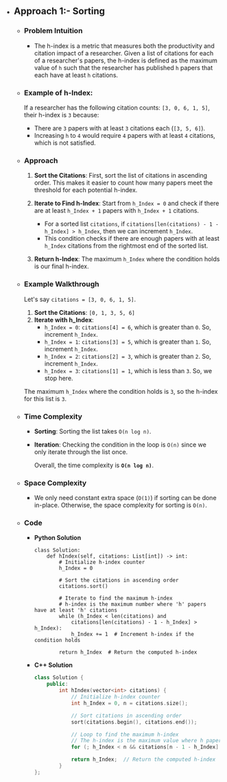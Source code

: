 - ## Approach 1:- Sorting

    - ### Problem Intuition
        - The h-index is a metric that measures both the productivity and citation impact of a researcher. Given a list of citations for each of a researcher's papers, the h-index is defined as the maximum value of `h` such that the researcher has published `h` papers that each have at least `h` citations.

    - ### Example of h-Index:
        If a researcher has the following citation counts: `[3, 0, 6, 1, 5]`, their h-index is `3` because:
        - There are `3` papers with at least `3` citations each (`[3, 5, 6]`).
        - Increasing `h` to `4` would require `4` papers with at least `4` citations, which is not satisfied.

    - ### Approach
        1. **Sort the Citations**: First, sort the list of citations in ascending order. This makes it easier to count how many papers meet the threshold for each potential h-index.
        
        2. **Iterate to Find h-Index**: Start from `h_Index = 0` and check if there are at least `h_Index + 1` papers with `h_Index + 1` citations.
            - For a sorted list `citations`, if `citations[len(citations) - 1 - h_Index] > h_Index`, then we can increment `h_Index`.
            - This condition checks if there are enough papers with at least `h_Index` citations from the rightmost end of the sorted list.

        3. **Return h-Index**: The maximum `h_Index` where the condition holds is our final h-index.

    - ### Example Walkthrough
        Let's say `citations = [3, 0, 6, 1, 5]`.

        1. **Sort the Citations**: `[0, 1, 3, 5, 6]`
        2. **Iterate with h_Index**:
            - `h_Index = 0`: `citations[4] = 6`, which is greater than `0`. So, increment `h_Index`.
            - `h_Index = 1`: `citations[3] = 5`, which is greater than `1`. So, increment `h_Index`.
            - `h_Index = 2`: `citations[2] = 3`, which is greater than `2`. So, increment `h_Index`.
            - `h_Index = 3`: `citations[1] = 1`, which is less than `3`. So, we stop here.

        The maximum `h_Index` where the condition holds is `3`, so the h-index for this list is `3`.


    - ### Time Complexity   
        - **Sorting**: Sorting the list takes `O(n log n)`.
        - **Iteration**: Checking the condition in the loop is `O(n)` since we only iterate through the list once.

            Overall, the time complexity is **`O(n log n)`**.

    - ### Space Complexity
        - We only need constant extra space (`O(1)`) if sorting can be done in-place. Otherwise, the space complexity for sorting is `O(n)`.

    - ### Code
        - **Python Solution**
            ```python3 []
            class Solution:
                def hIndex(self, citations: List[int]) -> int:
                    # Initialize h-index counter
                    h_Index = 0
                    
                    # Sort the citations in ascending order
                    citations.sort()

                    # Iterate to find the maximum h-index
                    # h-index is the maximum number where 'h' papers have at least 'h' citations
                    while (h_Index < len(citations) and 
                        citations[len(citations) - 1 - h_Index] > h_Index): 
                        h_Index += 1  # Increment h-index if the condition holds

                    return h_Index  # Return the computed h-index
            ```
        - **C++ Solution**
            ```C++ []
            class Solution {
                public:
                    int hIndex(vector<int> citations) {
                        // Initialize h-index counter
                        int h_Index = 0, n = citations.size();

                        // Sort citations in ascending order
                        sort(citations.begin(), citations.end());

                        // Loop to find the maximum h-index
                        // The h-index is the maximum value where h papers have at least h citations
                        for (; h_Index < n && citations[n - 1 - h_Index] > h_Index; ++h_Index);

                        return h_Index;  // Return the computed h-index
                    }
            };
            ```